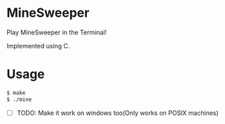 # MineSweeper

Play MineSweeper in the Terminal!

Implemented using C.

# Usage

```sh
$ make
$ ./mine
```


- [ ] TODO: Make it work on windows too(Only works on POSIX machines)
